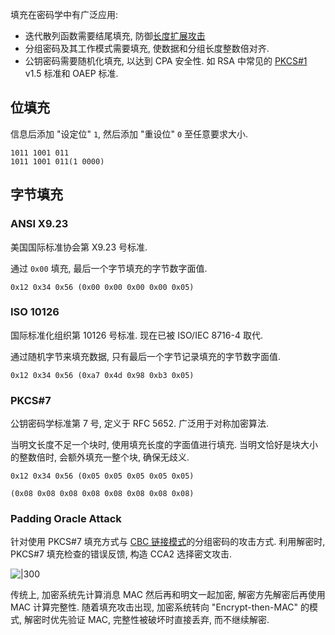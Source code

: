 填充在密码学中有广泛应用:
- 迭代散列函数需要结尾填充, 防御[长度扩展攻击](Security/密码学/消息摘要/MD%20迭代结构/长度扩展攻击.md)
- 分组密码及其工作模式需要填充, 使数据和分组长度整数倍对齐.
- 公钥密码需要随机化填充, 以达到 CPA 安全性. 如 RSA 中常见的 [PKCS#1](Security/密码学/公钥密码/RSA/PKCS1.md) v1.5 标准和 OAEP 标准.

## 位填充

信息后添加 "设定位" `1`, 然后添加 "重设位" `0` 至任意要求大小.

```
1011 1001 011
1011 1001 011(1 0000)
```

## 字节填充

### ANSI X9.23

美国国际标准协会第 X9.23 号标准. 

通过 `0x00` 填充, 最后一个字节填充的字节数字面值.

```
0x12 0x34 0x56 (0x00 0x00 0x00 0x00 0x05)
```

### ISO 10126

国际标准化组织第 10126 号标准. 现在已被 ISO/IEC 8716-4 取代.

通过随机字节来填充数据, 只有最后一个字节记录填充的字节数字面值.

```
0x12 0x34 0x56 (0xa7 0x4d 0x98 0xb3 0x05)
```

### PKCS#7

公钥密码学标准第 7 号, 定义于 RFC 5652. 广泛用于对称加密算法.

当明文长度不足一个块时, 使用填充长度的字面值进行填充. 当明文恰好是块大小的整数倍时, 会额外填充一整个块, 确保无歧义.

```
0x12 0x34 0x56 (0x05 0x05 0x05 0x05 0x05)

(0x08 0x08 0x08 0x08 0x08 0x08 0x08 0x08)
```

### Padding Oracle Attack

针对使用 PKCS#7 填充方式与 [CBC 链接模式](链接模式.md)的分组密码的攻击方式. 利用解密时, PKCS#7 填充检查的错误反馈, 构造 CCA2 选择密文攻击.

![|300](/attach/密码学_填充攻击.png)

传统上, 加密系统先计算消息 MAC 然后再和明文一起加密, 解密方先解密后再使用 MAC 计算完整性. 随着填充攻击出现, 加密系统转向 "Encrypt-then-MAC" 的模式, 解密时优先验证 MAC, 完整性被破坏时直接丢弃, 而不继续解密.